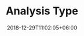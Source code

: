 ---
title: "Analysis Type"
date: 2018-12-29T11:02:05+06:00
icon: "ti-panel"
description: "Link relevant to each analysis type we support"
type : "pages"
---